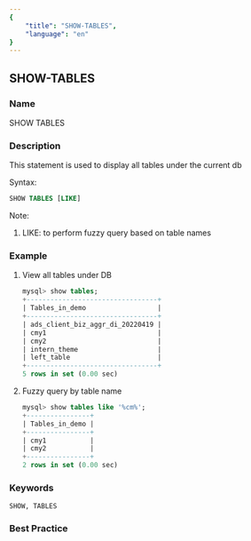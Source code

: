 ```yaml
---
{
    "title": "SHOW-TABLES",
    "language": "en"
}
---
```


<!--
Licensed to the Apache Software Foundation (ASF) under one
or more contributor license agreements.  See the NOTICE file
distributed with this work for additional information
regarding copyright ownership.  The ASF licenses this file
to you under the Apache License, Version 2.0 (the
"License"); you may not use this file except in compliance
with the License.  You may obtain a copy of the License at

  http://www.apache.org/licenses/LICENSE-2.0

Unless required by applicable law or agreed to in writing,
software distributed under the License is distributed on an
"AS IS" BASIS, WITHOUT WARRANTIES OR CONDITIONS OF ANY
KIND, either express or implied.  See the License for the
specific language governing permissions and limitations
under the License.
-->

## SHOW-TABLES

### Name

SHOW TABLES

### Description

This statement is used to display all tables under the current db

Syntax:

```sql
SHOW TABLES [LIKE]
````

Note:

1. LIKE: to perform fuzzy query based on table names

### Example

  1. View all tables under DB

     ```sql
     mysql> show tables;
     +---------------------------------+
     | Tables_in_demo                  |
     +---------------------------------+
     | ads_client_biz_aggr_di_20220419 |
     | cmy1                            |
     | cmy2                            |
     | intern_theme                    |
     | left_table                      |
     +---------------------------------+
     5 rows in set (0.00 sec)
     ````

2. Fuzzy query by table name

    ```sql
    mysql> show tables like '%cm%';
    +----------------+
    | Tables_in_demo |
    +----------------+
    | cmy1           |
    | cmy2           |
    +----------------+
    2 rows in set (0.00 sec)
    ````

### Keywords

    SHOW, TABLES

### Best Practice


